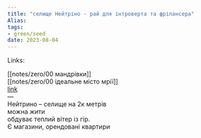 ```yaml
---
title: "селище Нейтріно - рай для інтроверта та фрілансера"
Alias: 
tags:
- green/seed
date: 2023-08-04
---
```

Links:  

[[notes/zero/00 мандрівки]]  
[[notes/zero/00 ідеальне місто мрії]]  
[link](https://www.youtube.com/watch?v=fdrpTzl7pT4&list=WL&index=5)  
—  
Нейтрино – селище на 2к метрів  
можна жити  
обдуває теплий вітер із гір.  
Є магазини, орендовані квартири
